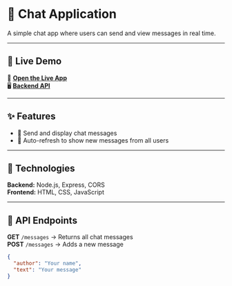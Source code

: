 # 💬 Chat Application  

A simple chat app where users can send and view messages in real time.  

---

## 🚀 Live Demo  

🔗 **[Open the Live App](https://rihannap-chatapp-frontend.hosting.codeyourfuture.io)**  
🖥️ **[Backend API](https://rihannap-chatapp-backend.hosting.codeyourfuture.io/messages)**  

---

## ✨ Features  
- 📝 Send and display chat messages  
- 🔄 Auto-refresh to show new messages from all users  

---

## 🧰 Technologies  
**Backend:** Node.js, Express, CORS  
**Frontend:** HTML, CSS, JavaScript  

---

## 📡 API Endpoints  
**GET** `/messages` → Returns all chat messages  
**POST** `/messages` → Adds a new message  
```json
{
  "author": "Your name",
  "text": "Your message"
}
